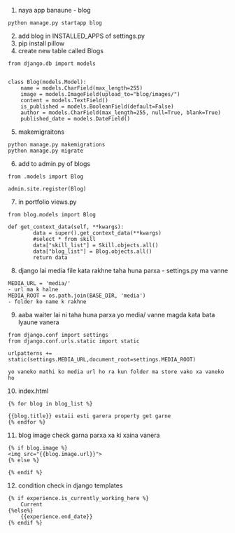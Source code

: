 1. naya app banaune - blog
```
python manage.py startapp blog
```
2. add blog in INSTALLED_APPS of settings.py
3. pip install pillow
4. create new table called Blogs
```
from django.db import models


class Blog(models.Model):
    name = models.CharField(max_length=255)
    image = models.ImageField(upload_to="blog/images/")
    content = models.TextField()
    is_published = models.BooleanField(default=False)
    author = models.CharField(max_length=255, null=True, blank=True)
    published_date = models.DateField()

```
5. makemigraitons
```
python manage.py makemigrations
python manage.py migrate
```
6.  add to admin.py of blogs
```
from .models import Blog

admin.site.register(Blog)
```
7. in portfolio views.py
```
from blog.models import Blog

def get_context_data(self, **kwargs):
        data = super().get_context_data(**kwargs)
        #select * from skill
        data["skill_list"] = Skill.objects.all()
        data["blog_list"] = Blog.objects.all()
        return data
```
8. django lai media file kata rakhne taha huna parxa - settings.py ma vanne
```
MEDIA_URL = 'media/' 
- url ma k halne
MEDIA_ROOT = os.path.join(BASE_DIR, 'media') 
- folder ko name k rakhne
```
9. aaba waiter lai ni taha huna parxa yo media/ vanne magda kata bata lyaune vanera
```
from django.conf import settings
from django.conf.urls.static import static

urlpatterns += static(settings.MEDIA_URL,document_root=settings.MEDIA_ROOT)

yo vaneko mathi ko media url ho ra kun folder ma store vako xa vaneko ho
```

10. index.html
```
{% for blog in blog_list %}

{{blog.title}} estaii esti garera property get garne
{% endfor %}

```

11. blog image check garna parxa xa ki xaina vanera
```
{% if blog.image %}
<img src="{{blog.image.url}}">
{% else %}

{% endif %}
```
12. condition check in django templates
```
{% if experience.is_currently_working_here %} 
    Current 
{%else%}
    {{experience.end_date}}
{% endif %}
```